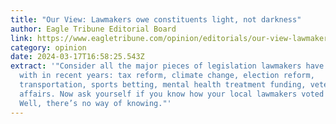 ```yaml
---
title: "Our View: Lawmakers owe constituents light, not darkness"
author: Eagle Tribune Editorial Board
link: https://www.eagletribune.com/opinion/editorials/our-view-lawmakers-owe-constituents-light-not-darkness/article_81b4fb86-e30a-11ee-aa81-9367801317c6.html
category: opinion
date: 2024-03-17T16:58:25.543Z
extract: '"Consider all the major pieces of legislation lawmakers have dealt
  with in recent years: tax reform, climate change, election reform,
  transportation, sports betting, mental health treatment funding, veterans
  affairs. Now ask yourself if you know how your local lawmakers voted on them.
  Well, there’s no way of knowing."'
---
```

